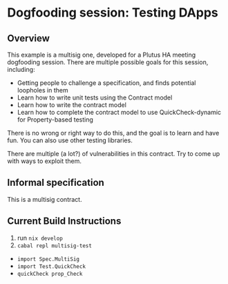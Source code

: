 # Dogfooding session: Testing DApps

## Overview 

This example is a multisig one, developed for a Plutus HA meeting dogfooding session.
There are multiple possible goals for this session, including:

- Getting people to challenge a specification, and finds potential loopholes in them
- Learn how to write unit tests using the Contract model
- Learn how to write the contract model
- Learn how to complete the contract model to use QuickCheck-dynamic for Property-based testing

There is no wrong or right way to do this, and the goal is to learn and have fun. You can also use other testing libraries.

There are multiple (a lot?) of vulnerabilities in this contract. Try to come up with ways to exploit them.


## Informal specification

This is a multisig contract. 

## Current Build Instructions

1. run `nix develop`
2. `cabal repl multisig-test`

- `import Spec.MultiSig`
- `import Test.QuickCheck`
- `quickCheck prop_Check`
